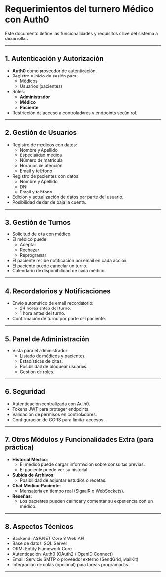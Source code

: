 ﻿# Requerimientos del turnero Médico con Auth0

Este documento define las funcionalidades y requisitos clave del sistema a desarrollar.

---

## 1. Autenticación y Autorización
- **Auth0** como proveedor de autenticación.
- Registro e inicio de sesión para:
  - Médicos
  - Usuarios (pacientes)
- Roles:
  - **Administrador**
  - **Médico**
  - **Paciente**
- Restricción de acceso a controladores y endpoints según rol.

---

## 2. Gestión de Usuarios
- Registro de médicos con datos:
  - Nombre y Apellido
  - Especialidad médica
  - Número de matrícula
  - Horarios de atención
  - Email y teléfono
- Registro de pacientes con datos:
  - Nombre y Apellido
  - DNI
  - Email y teléfono
- Edición y actualización de datos por parte del usuario.
- Posibilidad de dar de baja la cuenta.

---

## 3. Gestión de Turnos
- Solicitud de cita con médico.
- El médico puede:
  - Aceptar
  - Rechazar
  - Reprogramar
- El paciente recibe notificación por email en cada acción.
- El paciente puede cancelar un turno.
- Calendario de disponibilidad de cada médico.

---

## 4. Recordatorios y Notificaciones
- Envío automático de email recordatorio:
  - 24 horas antes del turno.
  - 1 hora antes del turno.
- Confirmación de turno por parte del paciente.

---

## 5. Panel de Administración
- Vista para el administrador:
  - Listado de médicos y pacientes.
  - Estadísticas de citas.
  - Posibilidad de bloquear usuarios.
  - Gestión de roles.

---

## 6. Seguridad
- Autenticación centralizada con Auth0.
- Tokens JWT para proteger endpoints.
- Validación de permisos en controladores.
- Configuración de CORS para limitar accesos.

---

## 7. Otros Módulos y Funcionalidades Extra (para práctica)
- **Historial Médico**:
  - El médico puede cargar información sobre consultas previas.
  - El paciente puede ver su historial.
- **Subida de Archivos**:
  - Posibilidad de adjuntar estudios o recetas.
- **Chat Médico-Paciente**:
  - Mensajería en tiempo real (SignalR o WebSockets).
- **Reseñas**:
  - Los pacientes pueden calificar y comentar su experiencia con un médico.

---

## 8. Aspectos Técnicos
- Backend: ASP.NET Core 8 Web API
- Base de datos: SQL Server
- ORM: Entity Framework Core
- Autenticación: Auth0 (OAuth2 / OpenID Connect)
- Email: Servicio SMTP o proveedor externo (SendGrid, MailKit)
- Integración de colas (opcional) para tareas programadas.

---
